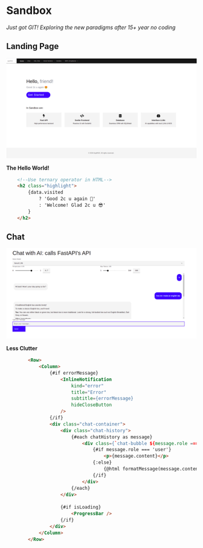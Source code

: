 
# Sandbox 
_Just got GIT! Exploring the new paradigms after 15+ year no coding_

## Landing Page

![alt text](image.png)

**The Hello World!**  
```html
	<!--Use ternary operator in HTML-->
	<h2 class="highlight">
		{data.visited
	    	? 'Good 2c u again 🤩'
			: 'Welcome! Glad 2c u 😎'
		}
	</h2>
```                

## Chat
![alt text](image-1.png)

**Less Clutter**
```html
        <Row>
            <Column>
                {#if errorMessage}
                    <InlineNotification
                        kind="error"
                        title="Error"
                        subtitle={errorMessage}
                        hideCloseButton
                    />
                {/if}
                <div class="chat-container">
                    <div class="chat-history">
                        {#each chatHistory as message}
                            <div class={`chat-bubble ${message.role === 'user' ? 'user-bubble' : 'ai-bubble'}`}>
                                {#if message.role === 'user'}
                                    <p>{message.content}</p>
                                {:else}
                                    {@html formatMessage(message.content)}
                                {/if}
                            </div>
                        {/each}
                    </div>

                    {#if isLoading}
                        <ProgressBar />
                    {/if}
                </div>
            </Column>
        </Row>
```